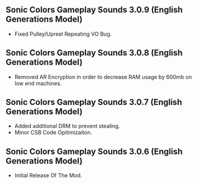 ## Sonic Colors Gameplay Sounds 3.0.9 (English Generations Model)

- Fixed Pulley/Upreel Repeating VO Bug.

## Sonic Colors Gameplay Sounds 3.0.8 (English Generations Model)
- Removed AR Encryption in order to decrease RAM usage by 600mb on low end machines.

## Sonic Colors Gameplay Sounds 3.0.7 (English Generations Model)
- Added additional DRM to prevent stealing.
- Minor CSB Code Opitimizaiton.





## Sonic Colors Gameplay Sounds 3.0.6 (English Generations Model)

-	Initial Release Of The Mod.